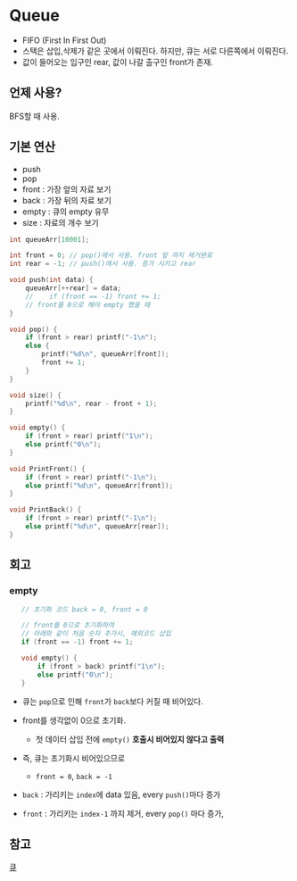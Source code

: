 # Queue

- FIFO (First In First Out)
- 스택은 삽입,삭제가 같은 곳에서 이뤄진다. 하지만, 큐는 서로 다른쪽에서 이뤄진다.
- 값이 들어오는 입구인 rear, 값이 나갈 출구인 front가 존재.

## 언제 사용?

BFS할 때 사용.

## 기본 연산
- push
- pop
- front : 가장 앞의 자료 보기
- back : 가장 뒤의 자료 보기
- empty : 큐의 empty 유무
- size : 자료의 개수 보기

```C
int queueArr[10001];

int front = 0; // pop()에서 사용. front 앞 까지 제거완료
int rear = -1; // push()에서 사용. 증가 시키고 rear

void push(int data) {
    queueArr[++rear] = data;
    //    if (front == -1) front += 1;
    // front를 0으로 해야 empty 했을 때
}

void pop() {
    if (front > rear) printf("-1\n");
    else {
        printf("%d\n", queueArr[front]);
        front += 1;
    }
}

void size() {
    printf("%d\n", rear - front + 1);
}

void empty() {
    if (front > rear) printf("1\n");
    else printf("0\n");
}

void PrintFront() {
    if (front > rear) printf("-1\n");
    else printf("%d\n", queueArr[front]);
}

void PrintBack() {
    if (front > rear) printf("-1\n");
    else printf("%d\n", queueArr[rear]);
}
```

## 회고

### empty
```C
   // 초기화 코드 back = 0, front = 0

   // front를 0으로 초기화하여
   // 아래와 같이 처음 숫자 추가시, 예외코드 삽입
   if (front == -1) front += 1;

   void empty() {
       if (front > back) printf("1\n");
       else printf("0\n");
   }

```
- 큐는 `pop`으로 인해 `front`가 `back`보다 커질 때 비어있다.

- front를 생각없이 0으로 초기화.
  - 첫 데이터 삽입 전에 `empty()` **호출시 비어있지 않다고 출력**

- 즉, 큐는 초기화시 비어있으므로
   - `front = 0`, `back = -1`
- `back`  : 가리키는 `index`에 data 있음, every `push()`마다 증가
- `front` : 가리키는 `index-1` 까지 제거, every `pop()` 마다 증가,


## 참고
[큐](https://www.acmicpc.net/problem/10845)
